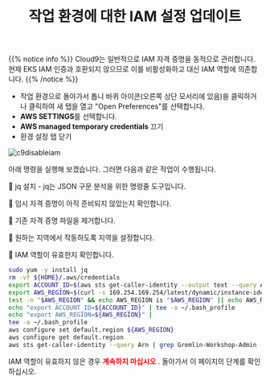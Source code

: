 ﻿---
title: "작업 환경에 대한 IAM 설정 업데이트"
chapter: false
weight: 19
---

{{% notice info %}}
Cloud9는 일반적으로 IAM 자격 증명을 동적으로 관리합니다. 
현재 EKS IAM 인증과 호환되지 않으므로 이를 비활성화하고 대신 IAM 역할에 의존합니다.
{{% /notice %}}

- 작업 환경으로 돌아가서 톱니 바퀴 아이콘(오른쪽 상단 모서리에 있음)을 클릭하거나 클릭하여 새 탭을 열고 "Open Preferences"를 선택합니다.
- **AWS SETTINGS**를 선택합니다.
- **AWS managed temporary credentials** 끄기
- 환경 설정 탭 닫기

![c9disableiam](/images/c9disableiam.png)


아래 명령을 실행해 보겠습니다. 그러면 다음과 같은 작업이 수행됩니다.

:small_blue_diamond: jq 설치 - jq는 JSON 구문 분석을 위한 명령줄 도구입니다.

:small_blue_diamond: 임시 자격 증명이 아직 준비되지 않았는지 확인합니다.

:small_blue_diamond: 기존 자격 증명 파일을 제거합니다.

:small_blue_diamond: 원하는 지역에서 작동하도록 지역을 설정합니다.

:small_blue_diamond: IAM 역할이 유효한지 확인합니다.

```sh
sudo yum -y install jq
rm -vf ${HOME}/.aws/credentials
export ACCOUNT_ID=$(aws sts get-caller-identity --output text --query Account)
export AWS_REGION=$(curl -s 169.254.169.254/latest/dynamic/instance-identity/document | jq -r '.region')
test -n "$AWS_REGION" && echo AWS_REGION is "$AWS_REGION" || echo AWS_REGION is not set
echo "export ACCOUNT_ID=${ACCOUNT_ID}" | tee -a ~/.bash_profile
echo "export AWS_REGION=${AWS_REGION}" | 
tee -a ~/.bash_profile
aws configure set default.region ${AWS_REGION}
aws configure get default.region
aws sts get-caller-identity --query Arn | grep Gremlin-Workshop-Admin -q && echo "IAM role valid" || echo "IAM role NOT valid"
```

IAM 역할이 유효하지 않은 경우 <span style="color: red;"> **계속하지 마십시오** </span>. 돌아가서 이 페이지의 단계를 확인하십시오.